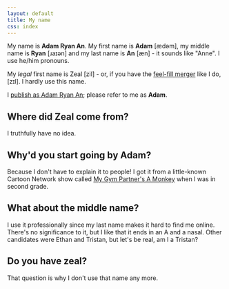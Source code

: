 ```yaml
---
layout: default
title: My name
css: index
---
```


My name is **Adam Ryan An**. My first name is **Adam** [ædəm], my middle name is **Ryan** [ɹaɪən] and my last name is **An** [æn] - it sounds like "Anne". I use he/him pronouns.

My *legal* first name is Zeal [zil] - or, if you have the [feel-fill merger](https://en.wikipedia.org/wiki/English-language_vowel_changes_before_historic_/l/#Fill%E2%80%93feel_merger) like I do, [zɪl]. I hardly use this name.

I [publish as Adam Ryan An](https://orcid.org/0000-0002-9181-7539); please refer to me as **Adam**.

## Where did Zeal come from?

I truthfully have no idea.

## Why'd you start going by Adam?

Because I don't have to explain it to people! I got it from a little-known Cartoon Network show called [My Gym Partner's A Monkey](https://mygympartneramonkey.fandom.com/wiki/Adam_Lyon) when I was in second grade.

## What about the middle name?

I use it professionally since my last name makes it hard to find me online. There's no significance to it, but I like that it ends in an A and a nasal. Other candidates were Ethan and Tristan, but let's be real, am I a Tristan?

## Do you have zeal?

That question is why I don't use that name any more.
